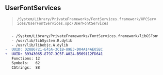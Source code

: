## UserFontServices

> `/System/Library/PrivateFrameworks/FontServices.framework/XPCServices/UserFontServices.xpc/UserFontServices`

```diff

   - /System/Library/PrivateFrameworks/FontServices.framework/libGSFont.dylib
   - /usr/lib/libSystem.B.dylib
   - /usr/lib/libobjc.A.dylib
-  UUID: D28B6721-E45A-3C1B-89E3-D04A14AE05BC
+  UUID: 39343065-8797-3C5F-A024-B569112FD641
   Functions: 12
   Symbols:   62
   CStrings:  88

```
